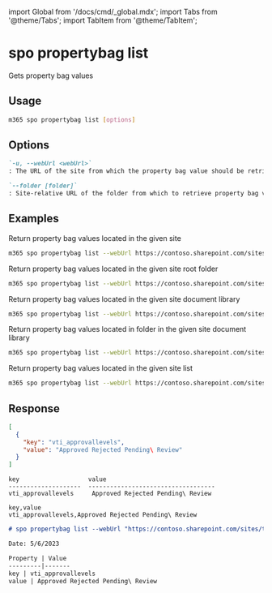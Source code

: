 <!-- DISCLAIMER: All secrets, passwords, and sensitive values in this document are examples only and not real credentials. -->
import Global from '/docs/cmd/_global.mdx';
import Tabs from '@theme/Tabs';
import TabItem from '@theme/TabItem';

# spo propertybag list

Gets property bag values

## Usage

```sh
m365 spo propertybag list [options]
```

## Options

```md definition-list
`-u, --webUrl <webUrl>`
: The URL of the site from which the property bag value should be retrieved.

`--folder [folder]`
: Site-relative URL of the folder from which to retrieve property bag value. Case-sensitive.
```

<Global />

## Examples

Return property bag values located in the given site

```sh
m365 spo propertybag list --webUrl https://contoso.sharepoint.com/sites/test
```

Return property bag values located in the given site root folder

```sh
m365 spo propertybag list --webUrl https://contoso.sharepoint.com/sites/test --folder /
```

Return property bag values located in the given site document library

```sh
m365 spo propertybag list --webUrl https://contoso.sharepoint.com/sites/test --folder '/Shared Documents'
```

Return property bag values located in folder in the given site document library

```sh
m365 spo propertybag list --webUrl https://contoso.sharepoint.com/sites/test --folder '/Shared Documents/MyFolder'
```

Return property bag values located in the given site list

```sh
m365 spo propertybag list --webUrl https://contoso.sharepoint.com/sites/test --folder /Lists/MyList
```

## Response

<Tabs>
  <TabItem value="JSON">

  ```json
  [
    {
      "key": "vti_approvallevels",
      "value": "Approved Rejected Pending\ Review"
    }
  ]
  ```

  </TabItem>
  <TabItem value="Text">

  ```text
  key                   value                                                                             
  --------------------  -----------------------------------
  vti_approvallevels     Approved Rejected Pending\ Review
  ```

  </TabItem>
  <TabItem value="CSV">

  ```csv
  key,value
  vti_approvallevels,Approved Rejected Pending\ Review
  ```

  </TabItem>
  <TabItem value="Markdown">

  ```md
  # spo propertybag list --webUrl "https://contoso.sharepoint.com/sites/test"

  Date: 5/6/2023

  Property | Value
  ---------|-------
  key | vti_approvallevels
  value | Approved Rejected Pending\ Review
  ```

  </TabItem>
</Tabs>
